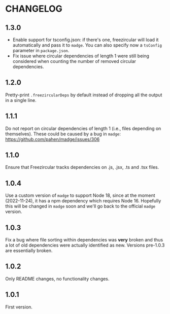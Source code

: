 # CHANGELOG

## 1.3.0

- Enable support for tsconfig.json: if there's one, freezircular will load it automatically
  and pass it to `madge`. You can also specify now a `tsConfig` parameter in `package.json`.
- Fix issue where circular dependencies of length 1 were still being considered when
  counting the number of removed circular dependencies.

## 1.2.0

Pretty-print `.freezircularDeps` by default instead of dropping all the output in a single
line.

## 1.1.1

Do not report on circular dependencies of length 1 (i.e., files depending on themselves).
These could be caused by a bug in `madge`: https://github.com/pahen/madge/issues/306

## 1.1.0

Ensure that Freezircular tracks dependencies on .js, .jsx, .ts and .tsx files.

## 1.0.4

Use a custom version of `madge` to support Node 18, since at the moment (2022-11-24), it has
a npm dependency which requires Node 16. Hopefully this will be changed in `madge` soon and
we'll go back to the official `madge` version.

## 1.0.3

Fix a bug where file sorting within dependencies was **very** broken and thus a lot of old
dependencies were actually identified as new. Versions pre-1.0.3 are essentially broken.

## 1.0.2

Only README changes, no functionality changes.

## 1.0.1

First version.
